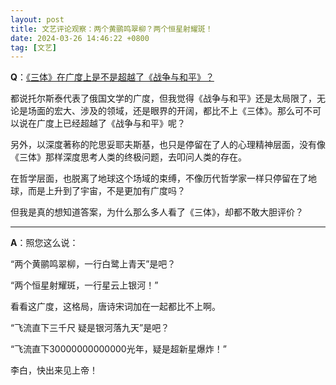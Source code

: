 ```yaml
---
layout: post
title: 文艺评论观察：两个黄鹂鸣翠柳？两个恒星射耀斑！
date: 2024-03-26 14:46:22 +0800
tag: [文艺]
---
```


**Q**：[《三体》在广度上是不是超越了《战争与和平》？](https://www.zhihu.com/question/509225765)

都说托尔斯泰代表了俄国文学的广度，但我觉得《战争与和平》还是太局限了，无论是场面的宏大、涉及的领域，还是眼界的开阔，都比不上《三体》。那么可不可以说在广度上已经超越了《战争与和平》呢？

另外，以深度著称的陀思妥耶夫斯基，也只是停留在了人的心理精神层面，没有像《三体》那样深度思考人类的终极问题，去叩问人类的存在。

在哲学层面，也脱离了地球这个场域的束缚，不像历代哲学家一样只停留在了地球，而是上升到了宇宙，不是更加有广度吗？

但我是真的想知道答案，为什么那么多人看了《三体》，却都不敢大胆评价？

***

**A**：照您这么说：

“两个黄鹂鸣翠柳，一行白鹭上青天”是吧？

“两个恒星射耀斑，一行星云上银河！”

看看这广度，这格局，唐诗宋词加在一起都比不上啊。

“飞流直下三千尺 疑是银河落九天”是吧？

“飞流直下30000000000000光年，疑是超新星爆炸！”

李白，快出来见上帝！